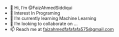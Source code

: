 - 👋 Hi, I’m @FaizAhmedSiddiqui
- 👀 Interest In Programing
- 🌱 I’m currently learning Machine Learning
- 💞️ I’m looking to collaborate on ...
- 📫 Reach me at faizahmedfafafafa575@gmail.com

<!---
faizahmedfafafafa575/faizahmedfafafafa575 is a ✨ special ✨ repository because its `README.md` (this file) appears on your GitHub profile.
You can click the Preview link to take a look at your changes.
--->
